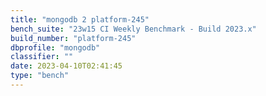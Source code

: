 ```yaml
---
title: "mongodb 2 platform-245"
bench_suite: "23w15 CI Weekly Benchmark - Build 2023.x"
build_number: "platform-245"
dbprofile: "mongodb"
classifier: ""
date: 2023-04-10T02:41:45
type: "bench"
---
```

